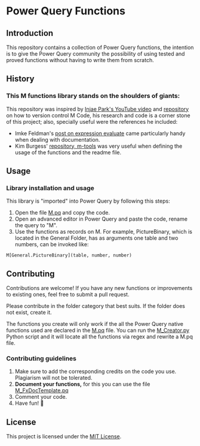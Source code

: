 # Power Query Functions
## Introduction
This repository contains a collection of Power Query functions, the intention is to give the Power Query community the possibility of using tested and proved functions without having to write them from scratch. 

## History
### This M functions library stands on the shoulders of giants:
This repository was inspired by [Injae Park's YouTube video](https://www.youtube.com/watch?v=GXFxiEVAmfI) and [repository](https://github.com/PowerBIPark/PowerBI_MQueryTest) on how to version control M Code, his research and code is a corner stone of this project; also, specially useful were the references he included: 

- Imke Feldman's [post on expression evaluate](https://www.thebiccountant.com/2018/05/17/automatically-create-function-record-for-expression-evaluate-in-power-bi-and-power-query/) came particularly handy when dealing with documentation. 
- Kim Burgess' [repository, m-tools](https://github.com/acaprojects/m-tools/blob/master/M.pq) was very useful when defining the usage of the functions and the readme file.

## Usage
### Library installation and usage

This library is "imported" into Power Query by following this steps:

1. Open the file [M.pq](M.pq) and copy the code.
2. Open an advanced editor in Power Query and paste the code, rename the query to "M".
3. Use the functions as records on M. For example, PictureBinary, which is located in the General Folder, has as arguments one table and two numbers, can be invoked like: 

`M[General.PictureBinary](table, number, number)`

## Contributing
Contributions are welcome! If you have any new functions or improvements to existing ones, feel free to submit a pull request.

Please contribute in the folder category that best suits. If the folder does not exist, create it. 

The functions you create will only work if the all the Power Query native functions used are declared in the [M.pq](M.pq) file. You can run the  [M_Creator.py](M_Creator.py) Python script and it will locate all the functions via regex and rewrite a M.pq file. 

### Contributing guidelines
1. Make sure to add the corresponding credits on the code you use. Plagiarism will not be tolerated.
2. **Document your functions,** for this you can use the file  [M_FxDocTemplate.pq](https://github.com/OscarValerock/PowerQueryFunctions/blob/main/M_FxDocTemplate.pq "M_FxDocTemplate.pq")
3. Comment your code.
4. Have fun! 🎉

## License
This project is licensed under the [MIT License](LICENSE).
<!--stackedit_data:
eyJoaXN0b3J5IjpbMjY3OTEwNzAsMTMxNTgxODU0NiwxMTgyOT
gyOTg2LC01MzIwNjA0MywtMTY3NTQzNzY4OF19
-->